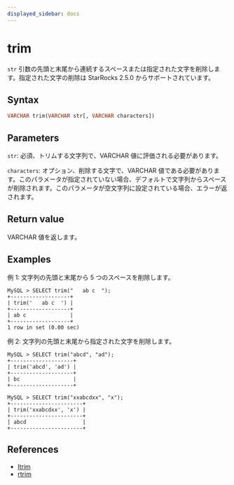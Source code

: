 ```yaml
---
displayed_sidebar: docs
---
```


# trim

`str` 引数の先頭と末尾から連続するスペースまたは指定された文字を削除します。指定された文字の削除は StarRocks 2.5.0 からサポートされています。

## Syntax

```Haskell
VARCHAR trim(VARCHAR str[, VARCHAR characters])
```

## Parameters

`str`: 必須、トリムする文字列で、VARCHAR 値に評価される必要があります。

`characters`: オプション、削除する文字で、VARCHAR 値である必要があります。このパラメータが指定されていない場合、デフォルトで文字列からスペースが削除されます。このパラメータが空文字列に設定されている場合、エラーが返されます。

## Return value

VARCHAR 値を返します。

## Examples

例 1: 文字列の先頭と末尾から 5 つのスペースを削除します。

```Plain Text
MySQL > SELECT trim("   ab c  ");
+-------------------+
| trim('   ab c  ') |
+-------------------+
| ab c              |
+-------------------+
1 row in set (0.00 sec)
```

例 2: 文字列の先頭と末尾から指定された文字を削除します。

```Plain Text
MySQL > SELECT trim("abcd", "ad");
+--------------------+
| trim('abcd', 'ad') |
+--------------------+
| bc                 |
+--------------------+

MySQL > SELECT trim("xxabcdxx", "x");
+-----------------------+
| trim('xxabcdxx', 'x') |
+-----------------------+
| abcd                  |
+-----------------------+
```

## References

- [ltrim](ltrim.md)
- [rtrim](rtrim.md)